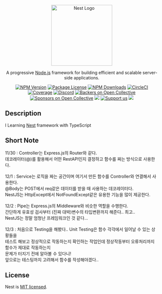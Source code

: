 <p align="center">
  <a href="http://nestjs.com/" target="blank"><img src="https://nestjs.com/img/logo-small.svg" width="200" alt="Nest Logo" /></a>
</p>

[circleci-image]: https://img.shields.io/circleci/build/github/nestjs/nest/master?token=abc123def456
[circleci-url]: https://circleci.com/gh/nestjs/nest

  <p align="center">A progressive <a href="http://nodejs.org" target="_blank">Node.js</a> framework for building efficient and scalable server-side applications.</p>
    <p align="center">
<a href="https://www.npmjs.com/~nestjscore" target="_blank"><img src="https://img.shields.io/npm/v/@nestjs/core.svg" alt="NPM Version" /></a>
<a href="https://www.npmjs.com/~nestjscore" target="_blank"><img src="https://img.shields.io/npm/l/@nestjs/core.svg" alt="Package License" /></a>
<a href="https://www.npmjs.com/~nestjscore" target="_blank"><img src="https://img.shields.io/npm/dm/@nestjs/common.svg" alt="NPM Downloads" /></a>
<a href="https://circleci.com/gh/nestjs/nest" target="_blank"><img src="https://img.shields.io/circleci/build/github/nestjs/nest/master" alt="CircleCI" /></a>
<a href="https://coveralls.io/github/nestjs/nest?branch=master" target="_blank"><img src="https://coveralls.io/repos/github/nestjs/nest/badge.svg?branch=master#9" alt="Coverage" /></a>
<a href="https://discord.gg/G7Qnnhy" target="_blank"><img src="https://img.shields.io/badge/discord-online-brightgreen.svg" alt="Discord"/></a>
<a href="https://opencollective.com/nest#backer" target="_blank"><img src="https://opencollective.com/nest/backers/badge.svg" alt="Backers on Open Collective" /></a>
<a href="https://opencollective.com/nest#sponsor" target="_blank"><img src="https://opencollective.com/nest/sponsors/badge.svg" alt="Sponsors on Open Collective" /></a>
  <a href="https://paypal.me/kamilmysliwiec" target="_blank"><img src="https://img.shields.io/badge/Donate-PayPal-ff3f59.svg"/></a>
    <a href="https://opencollective.com/nest#sponsor"  target="_blank"><img src="https://img.shields.io/badge/Support%20us-Open%20Collective-41B883.svg" alt="Support us"></a>
  <a href="https://twitter.com/nestframework" target="_blank"><img src="https://img.shields.io/twitter/follow/nestframework.svg?style=social&label=Follow"></a>
</p>
  <!--[![Backers on Open Collective](https://opencollective.com/nest/backers/badge.svg)](https://opencollective.com/nest#backer)
  [![Sponsors on Open Collective](https://opencollective.com/nest/sponsors/badge.svg)](https://opencollective.com/nest#sponsor)-->

## Description

I Learning [Nest](https://github.com/nestjs/nest) framework with TypeScript

## Short Note

11/30 : Controller는 Express.js의 Router와 같다.<br/>데코레이터(@)를 활용해서 어떤 RestAPI인지 결정하고 함수를 짜는 방식으로 사용한다.
<br/>
<br/>
12/1 : Service는 로직을 짜는 공간이며 여기서 만든 함수를 Controller와 연결해서 사용한다.<br/>@Body는 POST에서 req같은 데이터를 받을 때 사용하는 데코레이터다.<br/>NestJS는 HttpExcept에서 NotFoundExcept같은 유용한 기능을 많이 제공한다.
<br/>
<br/>
12/2 : Pipe는 Express.js의 Middleware와 비슷한 역할을 수행한다.<br/>간단하게 유효성 검사부터 (진짜 대박)변수의 타입변환까지 해준다.. 최고..<br/>NestJS는 정말 엄청난 프레임워크인 것 같다...
<br/>
<br/>
12/3 : 처음으로 Testing을 해봤다.. Unit Testing은 함수 각각에서 일어날 수 있는 상황들을<br/>테스트 해보고 정상적으로 작동하는지 확인하는 작업인데 정상작동부터 오류처리까지 함수가 제대로 작동하는지<br/> 문제가 터지기 전에 알아볼 수 있다니!<br/>앞으로는 테스팅까지 고려해서 함수를 작성해야겠다..

## License

Nest is [MIT licensed](LICENSE).
